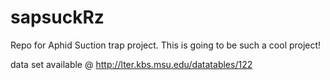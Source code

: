 # sapsuckRz
Repo for Aphid Suction trap project.
This is going to be such a cool project!

data set available @ http://lter.kbs.msu.edu/datatables/122
